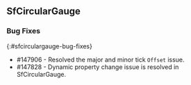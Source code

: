 ## SfCircularGauge

### Bug Fixes
{:#sfcirculargauge-bug-fixes}

* \#147906 - Resolved the major and minor tick `Offset` issue.
* \#147828 - Dynamic property change issue is resolved in SfCircularGauge.

